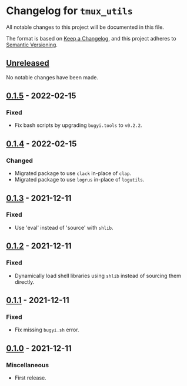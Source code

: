 # Changelog for `tmux_utils`

All notable changes to this project will be documented in this file.

The format is based on [Keep a Changelog], and this project adheres to
[Semantic Versioning].

[Keep a Changelog]: https://keepachangelog.com/en/1.0.0/
[Semantic Versioning]: https://semver.org/


## [Unreleased](https://github.com/bbugyi200/tmux-utils/compare/0.1.5...HEAD)

No notable changes have been made.


## [0.1.5](https://github.com/bbugyi200/tmux-utils/compare/0.1.4...0.1.5) - 2022-02-15

### Fixed

* Fix bash scripts by upgrading `bugyi.tools` to `v0.2.2`.


## [0.1.4](https://github.com/bbugyi200/tmux-utils/compare/0.1.3...0.1.4) - 2022-02-15

### Changed

* Migrated package to use `clack` in-place of `clap`.
* Migrated package to use `logrus` in-place of `logutils`.


## [0.1.3](https://github.com/bbugyi200/tmux-utils/compare/0.1.2...0.1.3) - 2021-12-11

### Fixed

* Use 'eval' instead of 'source' with `shlib`.


## [0.1.2](https://github.com/bbugyi200/tmux-utils/compare/0.1.1...0.1.2) - 2021-12-11

### Fixed

* Dynamically load shell libraries using `shlib` instead of sourcing them directly.


## [0.1.1](https://github.com/bbugyi200/tmux-utils/compare/0.1.0...0.1.1) - 2021-12-11

### Fixed

* Fix missing `bugyi.sh` error.


## [0.1.0](https://github.com/bbugyi200/tmux-utils/releases/tag/0.1.0) - 2021-12-11

### Miscellaneous

* First release.
